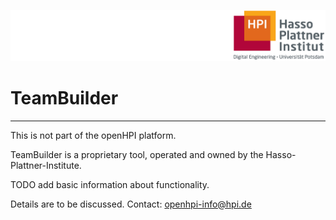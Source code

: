 ![HPI Logo](../../img/HPI_Logo.png)

# TeamBuilder

----------
This is not part of the openHPI platform.

TeamBuilder is a proprietary tool, operated and owned by the Hasso-Plattner-Institute.

TODO add basic information about functionality.

Details are to be discussed. 
Contact: openhpi-info@hpi.de


